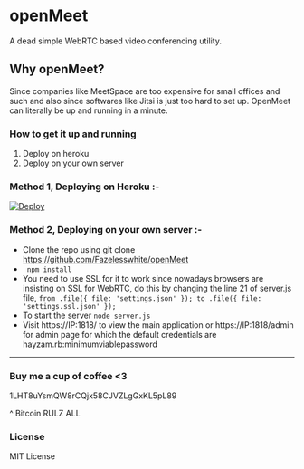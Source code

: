 # openMeet 
A dead simple WebRTC based video conferencing utility.

## Why openMeet? 

Since companies like MeetSpace are too expensive for small offices and such and also since softwares like Jitsi is just too hard to set up. OpenMeet can literally be up and running in a minute.

### How to get it up and running

1) Deploy on heroku
2) Deploy on your own server

### Method 1, Deploying on Heroku :-

[![Deploy](https://www.herokucdn.com/deploy/button.svg)](https://heroku.com/deploy?template=https://github.com/Fazelesswhite/openMeet)

### Method 2, Deploying on your own server :-

* Clone the repo using git clone https://github.com/Fazelesswhite/openMeet
* ` npm install`
* You need to use SSL for it to work since nowadays browsers are insisting on SSL for WebRTC, do this by changing the line 21   of server.js file,
  `from .file({ file: 'settings.json' }); to .file({ file: 'settings.ssl.json' });`
* To start the server `node server.js`
* Visit https://IP:1818/ to view the main application or https://IP:1818/admin for admin page for which the default credentials are hayzam.rb:minimumviablepassword

-----------

[//]: <> (openMeet is a fork of tubertc, which is a good project too but is slow development wise.)

### Buy me a cup of coffee <3

1LHT8uYsmQW8rCQjx58CJVZLgGxKL5pL89

^ Bitcoin RULZ ALL

### License 

MIT License


